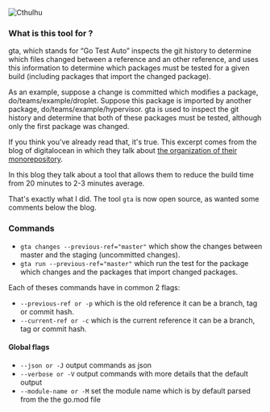 ![Cthulhu](https://assets.digitalocean.com/ghost/2017/10/DivingIntoTheDepths_blog_pat.png)


### What is this tool for ?
gta, which stands for “Go Test Auto” inspects the git history to determine which files changed between a reference and an other reference, and uses this information to determine which packages must be tested for a given build (including packages that import the changed package).

As an example, suppose a change is committed which modifies a package, do/teams/example/droplet. Suppose this package is imported by another package, do/teams/example/hypervisor. gta is used to inspect the git history and determine that both of these packages must be tested, although only the first package was changed.

If you think you've already read that, it's true. This excerpt comes from the blog of digitalocean in which they talk about [the organization of their monorepository](https://blog.digitalocean.com/cthulhu-organizing-go-code-in-a-scalable-repo/).

In this blog they talk about a tool that allows them to reduce the build time from 20 minutes to 2-3 minutes average.

That's exactly what I did. The tool `gta` is now open source, as wanted some comments below the blog.


### Commands

- `gta changes --previous-ref="master"` which show the changes between master and the staging (uncommitted changes).
- `gta run --previous-ref="master"` which run the test for the package which changes and the packages that import changed packages.

Each of theses commands have in common 2 flags:

- `--previous-ref or -p` which is the old reference it can be a branch, tag or commit hash. 
- `--current-ref or -c` which is the current reference it can be a branch, tag or commit hash. 

#### Global flags

- `--json or -J` output commands as json
- `--verbose or -V` output commands with more details that the default output
- `--module-name or -M` set the module name which is by default parsed from the the go.mod file

